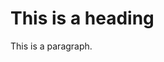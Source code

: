 

<!DOCTYPE html>
<html>
<head>
  <link rel="stylesheet" href="https://raw.githubusercontent.com/tomseedorf/medikeeper/main/style.css">
</head>
<body>

<h1>This is a heading</h1>
<p>This is a paragraph.</p>

</body>
</html>

